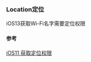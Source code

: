 ### Location定位


iOS13获取Wi-Fi名字需要定位权限

#### 参考
[iOS11 获取定位权限](https://www.jianshu.com/p/89bf6f84ad77)  
